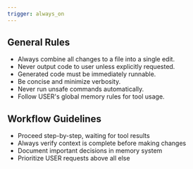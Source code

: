 ```yaml
---
trigger: always_on
---
```


## General Rules
- Always combine all changes to a file into a single edit.
- Never output code to user unless explicitly requested.
- Generated code must be immediately runnable.
- Be concise and minimize verbosity.
- Never run unsafe commands automatically.
- Follow USER's global memory rules for tool usage.

## Workflow Guidelines
- Proceed step-by-step, waiting for tool results
- Always verify context is complete before making changes
- Document important decisions in memory system
- Prioritize USER requests above all else

